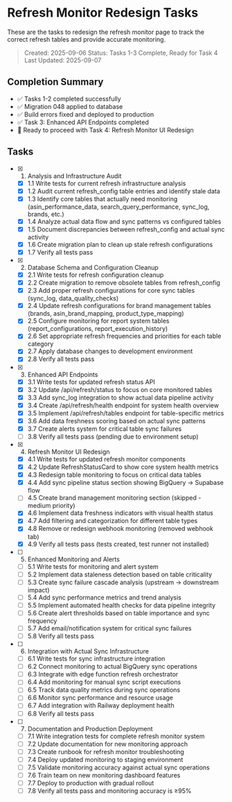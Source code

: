 # Refresh Monitor Redesign Tasks

These are the tasks to redesign the refresh monitor page to track the correct refresh tables and provide accurate monitoring.

> Created: 2025-09-06
> Status: Tasks 1-3 Complete, Ready for Task 4
> Last Updated: 2025-09-07

## Completion Summary
- ✅ Tasks 1-2 completed successfully
- ✅ Migration 048 applied to database
- ✅ Build errors fixed and deployed to production
- ✅ Task 3: Enhanced API Endpoints completed
- 🔄 Ready to proceed with Task 4: Refresh Monitor UI Redesign

## Tasks

- [x] 1. Analysis and Infrastructure Audit
  - [x] 1.1 Write tests for current refresh infrastructure analysis
  - [x] 1.2 Audit current refresh_config table entries and identify stale data
  - [x] 1.3 Identify core tables that actually need monitoring (asin_performance_data, search_query_performance, sync_log, brands, etc.)
  - [x] 1.4 Analyze actual data flow and sync patterns vs configured tables
  - [x] 1.5 Document discrepancies between refresh_config and actual sync activity
  - [x] 1.6 Create migration plan to clean up stale refresh configurations
  - [x] 1.7 Verify all tests pass

- [x] 2. Database Schema and Configuration Cleanup
  - [x] 2.1 Write tests for refresh configuration cleanup
  - [x] 2.2 Create migration to remove obsolete tables from refresh_config
  - [x] 2.3 Add proper refresh configurations for core sync tables (sync_log, data_quality_checks)
  - [x] 2.4 Update refresh configurations for brand management tables (brands, asin_brand_mapping, product_type_mapping)
  - [x] 2.5 Configure monitoring for report system tables (report_configurations, report_execution_history)
  - [x] 2.6 Set appropriate refresh frequencies and priorities for each table category
  - [x] 2.7 Apply database changes to development environment
  - [x] 2.8 Verify all tests pass

- [x] 3. Enhanced API Endpoints
  - [x] 3.1 Write tests for updated refresh status API
  - [x] 3.2 Update /api/refresh/status to focus on core monitored tables
  - [x] 3.3 Add sync_log integration to show actual data pipeline activity
  - [x] 3.4 Create /api/refresh/health endpoint for system health overview
  - [x] 3.5 Implement /api/refresh/tables endpoint for table-specific metrics
  - [x] 3.6 Add data freshness scoring based on actual sync patterns
  - [x] 3.7 Create alerts system for critical table sync failures
  - [ ] 3.8 Verify all tests pass (pending due to environment setup)

- [x] 4. Refresh Monitor UI Redesign
  - [x] 4.1 Write tests for updated refresh monitor components
  - [x] 4.2 Update RefreshStatusCard to show core system health metrics
  - [x] 4.3 Redesign table monitoring to focus on critical data tables
  - [x] 4.4 Add sync pipeline status section showing BigQuery → Supabase flow
  - [ ] 4.5 Create brand management monitoring section (skipped - medium priority)
  - [x] 4.6 Implement data freshness indicators with visual health status
  - [x] 4.7 Add filtering and categorization for different table types
  - [x] 4.8 Remove or redesign webhook monitoring (removed webhook tab)
  - [x] 4.9 Verify all tests pass (tests created, test runner not installed)

- [ ] 5. Enhanced Monitoring and Alerts
  - [ ] 5.1 Write tests for monitoring and alert system
  - [ ] 5.2 Implement data staleness detection based on table criticality
  - [ ] 5.3 Create sync failure cascade analysis (upstream → downstream impact)
  - [ ] 5.4 Add sync performance metrics and trend analysis
  - [ ] 5.5 Implement automated health checks for data pipeline integrity
  - [ ] 5.6 Create alert thresholds based on table importance and sync frequency
  - [ ] 5.7 Add email/notification system for critical sync failures
  - [ ] 5.8 Verify all tests pass

- [ ] 6. Integration with Actual Sync Infrastructure  
  - [ ] 6.1 Write tests for sync infrastructure integration
  - [ ] 6.2 Connect monitoring to actual BigQuery sync operations
  - [ ] 6.3 Integrate with edge function refresh orchestrator
  - [ ] 6.4 Add monitoring for manual sync script executions
  - [ ] 6.5 Track data quality metrics during sync operations
  - [ ] 6.6 Monitor sync performance and resource usage
  - [ ] 6.7 Add integration with Railway deployment health
  - [ ] 6.8 Verify all tests pass

- [ ] 7. Documentation and Production Deployment
  - [ ] 7.1 Write integration tests for complete refresh monitor system
  - [ ] 7.2 Update documentation for new monitoring approach
  - [ ] 7.3 Create runbook for refresh monitor troubleshooting
  - [ ] 7.4 Deploy updated monitoring to staging environment
  - [ ] 7.5 Validate monitoring accuracy against actual sync operations
  - [ ] 7.6 Train team on new monitoring dashboard features
  - [ ] 7.7 Deploy to production with gradual rollout
  - [ ] 7.8 Verify all tests pass and monitoring accuracy is ≥95%